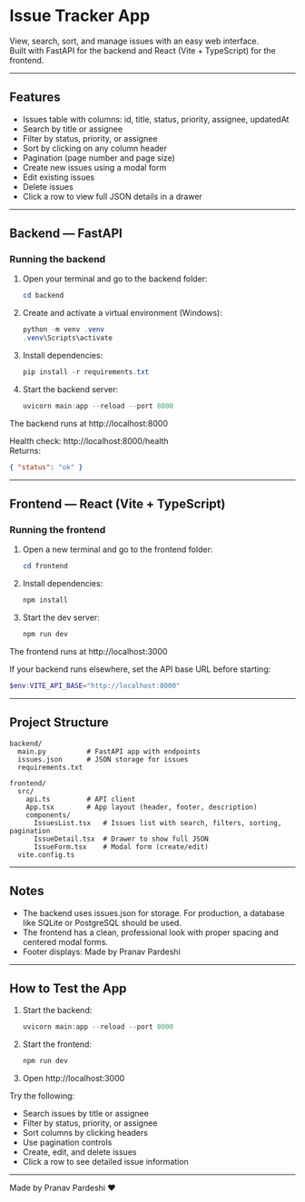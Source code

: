 # Issue Tracker App

View, search, sort, and manage issues with an easy web interface.  
Built with FastAPI for the backend and React (Vite + TypeScript) for the frontend.  

---

## Features
- Issues table with columns: id, title, status, priority, assignee, updatedAt
- Search by title or assignee
- Filter by status, priority, or assignee
- Sort by clicking on any column header
- Pagination (page number and page size)
- Create new issues using a modal form
- Edit existing issues
- Delete issues
- Click a row to view full JSON details in a drawer  

---

## Backend — FastAPI  

### Running the backend  
1. Open your terminal and go to the backend folder:
   ```powershell
   cd backend
   ```

2. Create and activate a virtual environment (Windows):
   ```powershell
   python -m venv .venv
   .venv\Scripts\activate
   ```

3. Install dependencies:
   ```powershell
   pip install -r requirements.txt
   ```

4. Start the backend server:
   ```powershell
   uvicorn main:app --reload --port 8000
   ```

The backend runs at http://localhost:8000  

Health check: http://localhost:8000/health  
Returns:
```json
{ "status": "ok" }
```  

---

## Frontend — React (Vite + TypeScript)  

### Running the frontend  
1. Open a new terminal and go to the frontend folder:
   ```powershell
   cd frontend
   ```

2. Install dependencies:
   ```powershell
   npm install
   ```

3. Start the dev server:
   ```powershell
   npm run dev
   ```

The frontend runs at http://localhost:3000  

If your backend runs elsewhere, set the API base URL before starting:
```powershell
$env:VITE_API_BASE="http://localhost:8000"
```

---

## Project Structure
```
backend/
  main.py          # FastAPI app with endpoints
  issues.json      # JSON storage for issues
  requirements.txt

frontend/
  src/
    api.ts         # API client
    App.tsx        # App layout (header, footer, description)
    components/
      IssuesList.tsx   # Issues list with search, filters, sorting, pagination
      IssueDetail.tsx  # Drawer to show full JSON
      IssueForm.tsx    # Modal form (create/edit)
  vite.config.ts
```

---

## Notes
- The backend uses issues.json for storage. For production, a database like SQLite or PostgreSQL should be used.
- The frontend has a clean, professional look with proper spacing and centered modal forms.
- Footer displays: Made by Pranav Pardeshi

---

## How to Test the App
1. Start the backend:
   ```powershell
   uvicorn main:app --reload --port 8000
   ```

2. Start the frontend:
   ```powershell
   npm run dev
   ```

3. Open http://localhost:3000

Try the following:
- Search issues by title or assignee
- Filter by status, priority, or assignee
- Sort columns by clicking headers
- Use pagination controls
- Create, edit, and delete issues
- Click a row to see detailed issue information

---

Made by Pranav Pardeshi ❤️
